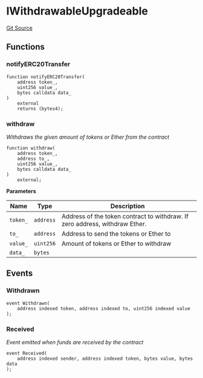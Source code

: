 # IWithdrawableUpgradeable
[Git Source](https://github.com/ContractLabs/foundry-bountykinds-contract/blob/67e6855d3beabdf242cc0b51d9e53b087a5235b9/src/oz-custom/internal-upgradeable/interfaces/IWithdrawableUpgradeable.sol)


## Functions
### notifyERC20Transfer


```solidity
function notifyERC20Transfer(
    address token_,
    uint256 value_,
    bytes calldata data_
)
    external
    returns (bytes4);
```

### withdraw

*Withdraws the given amount of tokens or Ether from the contract*


```solidity
function withdraw(
    address token_,
    address to_,
    uint256 value_,
    bytes calldata data_
)
    external;
```
**Parameters**

|Name|Type|Description|
|----|----|-----------|
|`token_`|`address`|Address of the token contract to withdraw. If zero address, withdraw Ether.|
|`to_`|`address`|Address to send the tokens or Ether to|
|`value_`|`uint256`|Amount of tokens or Ether to withdraw|
|`data_`|`bytes`||


## Events
### Withdrawn

```solidity
event Withdrawn(
    address indexed token, address indexed to, uint256 indexed value
);
```

### Received
*Event emitted when funds are received by the contract*


```solidity
event Received(
    address indexed sender, address indexed token, bytes value, bytes data
);
```

